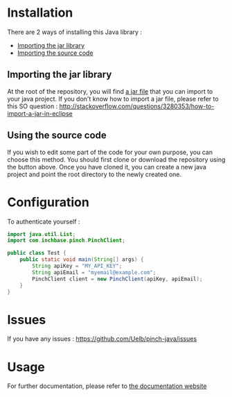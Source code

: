 Installation
============
There are 2 ways of installing this Java library : 
- [Importing the jar library](importing-the-jar-library)
- [Importing the source code](#using-the-source-code)

## Importing the jar library
At the root of the repository, you will find [a jar file](https://raw.githubusercontent.com/Inchdev/pinch-java/master/Pinch-0.0.1-with-dependencies.jar) that you can import to your java project. If you don't know how to import a jar file, please refer to this SO question : http://stackoverflow.com/questions/3280353/how-to-import-a-jar-in-eclipse

## Using the source code
If you wish to edit some part of the code for your own purpose, you can choose this method. You should first clone or download the repository using the button above.
Once you have cloned it, you can create a new java project and point the root directory to the newly created one.

Configuration
=======
To authenticate yourself : 
```java
import java.util.List;
import com.inchbase.pinch.PinchClient;

public class Test {
	public static void main(String[] args) {
		String apiKey = "MY_API_KEY";
		String apiEmail = "myemail@example.com";
		PinchClient client = new PinchClient(apiKey, apiEmail);
	}
}
```

Issues
========
If you have any issues : https://github.com/Uelb/pinch-java/issues

Usage
=======
For further documentation, please refer to [the documentation website](http://doc-company.inchbase.com/?java)